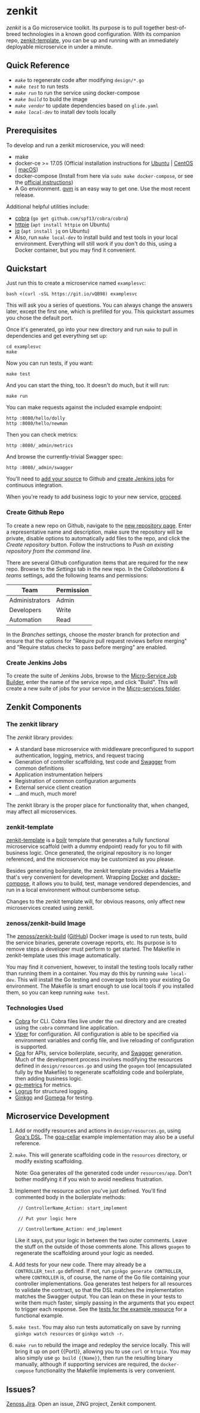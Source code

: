 zenkit
======

_zenkit_ is a Go microservice toolkit. Its purpose is to pull together
best-of-breed technologies in a known good configuration. With its companion
repo, [zenkit-template](https://github.com/zenoss/zenkit-template), you can be
up and running with an immediately deployable microservice in under a minute.

## Quick Reference
* _`make`_ to regenerate code after modifying `design/*.go`
* _`make test`_ to run tests
* _`make run`_ to run the service using docker-compose
* _`make build`_ to build the image
* _`make vendor`_ to update dependencies based on `glide.yaml`
* _`make local-dev`_ to install dev tools locally

## Prerequisites
To develop and run a zenkit microservice, you will need:
* make
* docker-ce >= 17.05 (Official installation instructions for
  [Ubuntu](https://docs.docker.com/engine/installation/linux/ubuntu/)
  | [CentOS](https://docs.docker.com/engine/installation/linux/centos/)
  | [macOS](https://docs.docker.com/docker-for-mac/install/))
* docker-compose (Install from here via `sudo make docker-compose`, or see the
  [official instructions](https://docs.docker.com/compose/install/))
* A Go environment. [gvm](https://github.com/moovweb/gvm) is an easy way to get
  one. Use the most recent release.

Additional helpful utilities include:
* [cobra](https://github.com/spf13/cobra) (`go get github.com/spf13/cobra/cobra`)
* [httpie](https://httpie.org/) (`apt install httpie` on Ubuntu)
* [jq](https://stedolan.github.io/jq/) (`apt install jq` on Ubuntu)
* Also, run `make local-dev` to install build and test tools in your local
  environment. Everything will still work if you don't do this, using a Docker
  container, but you may find it convenient.

## Quickstart
Just run this to create a microservice named `examplesvc`:

    bash <(curl -sSL https://git.io/vQB98) examplesvc

This will ask you a series of questions. You can always change the answers
later, except the first one, which is prefilled for you. This quickstart
assumes you chose the default port.

Once it's generated, go into your new directory and run `make` to pull in
dependencies and get everything set up:

    cd examplesvc
    make

Now you can run tests, if you want:

    make test

And you can start the thing, too. It doesn't do much, but it will run:

    make run

You can make requests against the included example endpoint:

    http :8080/hello/dolly
    http :8080/hello/newman

Then you can check metrics:

    http :8080/_admin/metrics

And browse the currently-trivial Swagger spec:

    http :8080/_admin/swagger

You'll need to [add your source](#create-github-repo) to Github and 
[create Jenkins jobs](create-jenkins-jobs) for continuous integration.

When you're ready to add business logic to your new service,
[proceed](#microservice-development).

### Create Github Repo
To create a new repo on Github, navigate to the 
[new repository page](https://github.com/organizations/zenoss/repositories/new).
Enter a representative name and description, make sure the repository will be 
private, disable options to automatically add files to the repo, and click the 
*Create repository* button.  Follow the instructions to _Push an existing 
repository from the command line_.

There are several Github configuration items that are required for the new repo.
Browse to the _Settings_ tab in the new repo.  In the _Collaborations & teams_ 
settings, add the following teams and permissions:

| Team | Permission |
| ---- | ---------- |
| Administrators | Admin |
| Developers | Write |
| Automation | Read | 

In the _Branches_ settings, choose the _master_ branch for protection and 
ensure that the options for "Require pull request reviews before merging" 
and "Require status checks to pass before merging" are enabled.

### Create Jenkins Jobs
To create the suite of Jenkins Jobs, browse to the 
[Micro-Service Job Builder](http://jenkins.zing.zenoss.eng/job/job_create/build?delay=0sec), 
enter the name of the service repo, and click "Build".  This will create a 
new suite of jobs for your service in the
[Micro-services folder](http://jenkins.zing.zenoss.eng/job/micro-services/). 

## Zenkit Components
### The zenkit library
The _zenkit_ library provides:
* A standard base microservice with middleware preconfigured to support
  authentication, logging, metrics, and request tracing
* Generation of controller scaffolding, test code and
  [Swagger](http://swagger.io/) from common definitions
* Application instrumentation helpers
* Registration of common configuration arguments
* External service client creation
* ...and much, much more!

The zenkit library is the proper place for functionality that, when changed,
may affect all microservices.

### zenkit-template
[zenkit-template](https://github.com/zenoss/zenkit-template) is
a [boilr](https://github.com/tmrts/boilr) template that generates a fully
functional microservice scaffold (with a dummy endpoint) ready for you to fill
with business logic. Once generated, the original repository is no longer
referenced, and the microservice may be customized as you please.

Besides generating boilerplate, the zenkit template provides a Makefile that's
very convenient for development. Wrapping [Docker](https://docker.com) and
[docker-compose](https://docs.docker.com/compose/), it allows you to build,
test, manage vendored dependencies, and run in a local environment without
cumbersome setup.

Changes to the zenkit template will, for obvious reasons, only affect new
microservices created using zenkit.

### zenoss/zenkit-build Image
The [zenoss/zenkit-build](https://hub.docker.com/r/zenoss/zenkit-build/)
([GitHub](https://github.com/zenoss/zenkit-build)) Docker image is used to run
tests, build the service binaries, generate coverage reports, etc. Its purpose
is to remove steps a developer must perform to get started. The Makefile in
zenkit-template uses this image automatically.

You may find it convenient, however, to install the testing tools locally
rather than running them in a container. You may do this by running `make
local-dev`. This will install the Go testing and coverage tools into your
existing Go environment. The Makefile is smart enough to use local tools if you
installed them, so you can keep running `make test`.

### Technologies Used
* [Cobra](https://github.com/spf13/cobra) for CLI. Cobra files live under the
  `cmd` directory and are created using the `cobra` command line application.
* [Viper](https://github.com/spf13/viper) for configuration. All configuration
  is able to be specified via environment variables and config file, and live
  reloading of configuration is supported.
* [Goa](https://goa.design/) for APIs, service boilerplate, security, and
  [Swagger](http://swagger.io/) generation. Much of the development process
  involves modifying the resources defined in `design/resources.go` and using
  the `goagen` tool (encapsulated fully by the Makefile) to regenerate
  scaffolding code and boilerplate, then adding business logic.
* [go-metrics](https://github.com/rcrowley/go-metrics) for metrics.
* [Logrus](https://github.com/sirupsen/logrus) for structured logging.
* [Ginkgo](https://onsi.github.io/ginkgo/) and
  [Gomega](https://onsi.github.io/gomega) for testing.

## Microservice Development
1. Add or modify resources and actions in `design/resources.go`, using [Goa's
   DSL](https://goa.design/reference/goa/design/apidsl/). The
   [goa-cellar](https://github.com/goadesign/goa-cellar) example implementation
   may also be a useful reference.

2. `make`. This will generate scaffolding code in the `resources`
   directory, or modify existing scaffolding.

   Note: Goa generates _all_ the generated code under `resources/app`. Don't
   bother modifying it if you wish to avoid needless frustration.

3. Implement the resource action you've just defined. You'll find commented
   body in the boilerplate methods:

        // ControllerName_Action: start_implement

        // Put your logic here

        // ControllerName_Action: end_implement

   Like it says, put your logic in between the two outer comments. Leave the
   stuff on the outside of those comments alone. This allows `goagen` to
   regenerate the scaffolding around your logic as needed.

4. Add tests for your new code. There may already be a `CONTROLLER_test.go`
   defined. If not, run `ginkgo generate CONTROLLER`, where `CONTROLLER` is, of
   course, the name of the Go file containing your controller implementations.
   Goa generates test helpers for all resources to validate the contract, so
   that the DSL matches the implementation matches the Swagger output. You can
   lean on these in your tests to write them much faster, simply passing in the
   arguments that you expect to trigger each response. See the [tests for the
   example resource](https://github.com/zenoss/zenkit-template/blob/master/template/resources/example_test.go) for a functional example.

5. `make test`.  You may also run tests automatically on save by running
   `ginkgo watch resources` or `ginkgo watch -r`.

6. `make run` to rebuild the image and redeploy the service locally. This will
   bring it up on port {{Port}}, allowing you to use `curl` or `httpie`.  You
   may also simply use `go build {{Name}}`, then run the resulting binary
   manually, although if supporting services are required, the `docker-compose`
   functionality the Makefile implements is very convenient.

## Issues?
[Zenoss Jira](https://jira.zenoss.com). Open an issue, ZING project, Zenkit
component.
